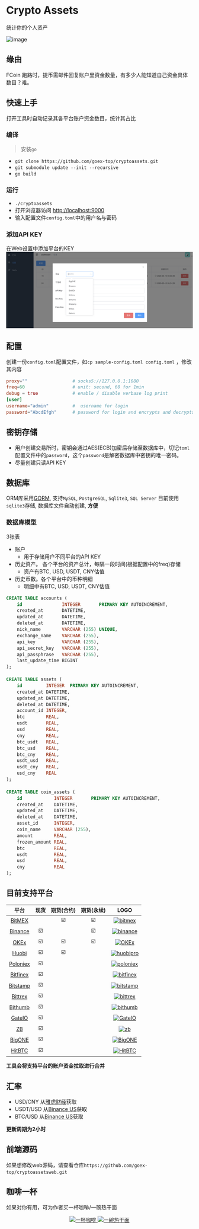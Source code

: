 # Crypto Assets
统计你的个人资产

![image](资产管理.gif)

## 缘由
FCoin 跑路时，提币需邮件回复账户里资金数量，有多少人能知道自己资金具体数目？难。

## 快速上手
打开工具时自动记录其各平台账户资金数目，统计其占比

### 编译
> 安装`go`
* `git clone https://github.com/goex-top/cryptoassets.git`
* `git submodule update --init --recursive`
* `go build`

### 运行
* `./cryptoassets`
* 打开浏览器访问 [http://localhost:9000](http://localhost:9000)
* 输入配置文件`config.toml`中的用户名与密码

### 添加API KEY
在Web设置中添加平台的KEY
![image](设置.png)

## 配置
创建一份`config.toml`配置文件，如`cp sample-config.toml config.toml` ，修改其内容

```toml
proxy=""                 # socks5://127.0.0.1:1080
freq=60                  # unit: second, 60 for 1min
debug = true             # enable / disable verbase log print
[user]
username="admin"         #  username for login
password="AbcdEfgh"      # password for login and encrypts and decrypts your apiseckey to store in database
```

## 密钥存储
* 用户创建交易所时，密钥会通过AES(ECB)加密后存储至数据库中，切记`toml`配置文件中的`password`，这个`password`是解密数据库中密钥的唯一密码。
* 尽量创建只读API KEY

## 数据库
ORM库采用[GORM](https://github.com/jinzhu/gorm), 支持`MySQL`, `PostgreSQL`, `Sqlite3`, `SQL Server` 
目前使用`sqlite3`存储, 数据库文件自动创建, **方便**

### 数据库模型
3张表
* 账户
  - 用于存储用户不同平台的API KEY
* 历史资产。 各个平台的资产总计，每隔一段时间(根据配置中的freq)存储
  - 资产有BTC, USD, USDT, CNY估值
* 历史币数。各个平台中的币种明细
  - 明细中有BTC, USD, USDT, CNY估值

```sql
CREATE TABLE accounts (
    id               INTEGER       PRIMARY KEY AUTOINCREMENT,
    created_at       DATETIME,
    updated_at       DATETIME,
    deleted_at       DATETIME,
    nick_name        VARCHAR (255) UNIQUE,
    exchange_name    VARCHAR (255),
    api_key          VARCHAR (255),
    api_secret_key   VARCHAR (255),
    api_passphrase   VARCHAR (255),
    last_update_time BIGINT
);

CREATE TABLE assets (
    id         INTEGER  PRIMARY KEY AUTOINCREMENT,
    created_at DATETIME,
    updated_at DATETIME,
    deleted_at DATETIME,
    account_id INTEGER,
    btc        REAL,
    usdt       REAL,
    usd        REAL,
    cny        REAL,
    btc_usdt   REAL,
    btc_usd    REAL,
    btc_cny    REAL,
    usdt_usd   REAL,
    usdt_cny   REAL,
    usd_cny    REAL
);

CREATE TABLE coin_assets (
    id            INTEGER       PRIMARY KEY AUTOINCREMENT,
    created_at    DATETIME,
    updated_at    DATETIME,
    deleted_at    DATETIME,
    asset_id      INTEGER,
    coin_name     VARCHAR (255),
    amount        REAL,
    frozen_amount REAL,
    btc           REAL,
    usdt          REAL,
    usd           REAL,
    cny           REAL
);

```

## 目前支持平台
平台 | 现货 | 期货(合约) | 期货(永续) | LOGO
:-: | :-: | :-: | :-: | :-: 
[BitMEX](https://www.bitmex.com/register/tIRSfz) | | ☑️ | ☑️ | [![bitmex](https://user-images.githubusercontent.com/1294454/27766319-f653c6e6-5ed4-11e7-933d-f0bc3699ae8f.jpg)](https://www.bitmex.com/register/tIRSfz) |
[Binance](https://www.binance.com/?ref=10052861) | ☑️|  | ☑️ | [![binance](https://user-images.githubusercontent.com/1294454/29604020-d5483cdc-87ee-11e7-94c7-d1a8d9169293.jpg)](https://www.binance.com/?ref=10052861) |
[OKEx](https://www.okex.com) | ☑️ | ☑️ | ☑️ |[![OKEx](https://user-images.githubusercontent.com/1294454/32552768-0d6dd3c6-c4a6-11e7-90f8-c043b64756a7.jpg)](https://www.okex.com) |
[Huobi](https://www.huobipro.com/zh-cn/topic/invited/?invite_code=n6d33) | ☑️| ☑️ |  | [![huobipro](https://user-images.githubusercontent.com/1294454/27766569-15aa7b9a-5edd-11e7-9e7f-44791f4ee49c.jpg)](https://www.huobipro.com/zh-cn/topic/invited/?invite_code=n6d33) |
[Poloniex](https://www.poloniex.com/?utm_source=goex&utm_medium=web) | ☑️|  |  | [![poloniex](https://user-images.githubusercontent.com/1294454/27766817-e9456312-5ee6-11e7-9b3c-b628ca5626a5.jpg)](https://www.poloniex.com/?utm_source=goex&utm_medium=web)|
[Bitfinex](https://www.bitfinex.com) | ☑️|  |  | [![bitfinex](https://user-images.githubusercontent.com/1294454/27766244-e328a50c-5ed2-11e7-947b-041416579bb3.jpg)](https://www.bitfinex.com)|
[Bitstamp](https://www.bitstamp.net) | ☑️|  |  | [![bitstamp](https://user-images.githubusercontent.com/1294454/27786377-8c8ab57e-5fe9-11e7-8ea4-2b05b6bcceec.jpg)](https://www.bitstamp.net) |
[Bittrex](https://bittrex.com) | ☑️|  |  | [![bittrex](https://user-images.githubusercontent.com/1294454/27766352-cf0b3c26-5ed5-11e7-82b7-f3826b7a97d8.jpg)](https://bittrex.com) |
[Bithumb](https://www.bithumb.com) | ☑️|  |  | [![bithumb](https://user-images.githubusercontent.com/1294454/30597177-ea800172-9d5e-11e7-804c-b9d4fa9b56b0.jpg)](https://www.bithumb.com)|
[GateIO](https://www.gate.io/signup/330917) | ☑️|  |  | [![GateIO](https://user-images.githubusercontent.com/1294454/31784029-0313c702-b509-11e7-9ccc-bc0da6a0e435.jpg)](https://www.gate.io/signup/330917)|
[ZB](https://www.zb.com) | ☑️|  |  | [![zb](https://user-images.githubusercontent.com/1294454/32859187-cd5214f0-ca5e-11e7-967d-96568e2e2bd1.jpg)](https://www.zb.com)  |
[BigONE](https://b1.run/users/new?code=7JDU9ANL) | ☑️|  |  | [![BigONE](https://user-images.githubusercontent.com/1294454/69354403-1d532180-0c91-11ea-88ed-44c06cefdf87.jpg)](https://b1.run/users/new?code=7JDU9ANL)  |
[HitBTC](https://hitbtc.com/) | ☑️|  |  | [![HitBTC](https://user-images.githubusercontent.com/1294454/27766555-8eaec20e-5edc-11e7-9c5b-6dc69fc42f5e.jpg)](https://hitbtc.com/) |

**工具会将支持平台的账户资金拉取进行合并**

## 汇率
* USD/CNY 从[雅虎财经](https://finance.yahoo.com/)获取
* USDT/USD 从[Binance US](https://www.binance.us/en/trade/USDT_USD)获取
* BTC/USD 从[Binance US](https://www.binance.us/en/trade/BTC_USD)获取

**更新周期为2小时**

## 前端源码
如果想修改web源码，请查看仓库`https://github.com/goex-top/cryptoassetsweb.git`

## 咖啡一杯
如果对你有用，可为作者买一杯咖啡/一碗热干面

<p align="center">
  <a href="https://raw.githubusercontent.com/goex-top/cryptoassets/master/alipay.png">
    <img src="https://raw.githubusercontent.com/goex-top/cryptoassets/master/alipay.png" width="300" alt="一杯咖啡">
  </a>
  <a href="https://raw.githubusercontent.com/goex-top/cryptoassets/master/wechat.png">
      <img src="https://raw.githubusercontent.com/goex-top/cryptoassets/master/wechat.png" width="300" alt="一碗热干面">
    </a>
</p>
